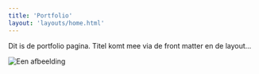 ```yaml
---
title: 'Portfolio'
layout: 'layouts/home.html'
---
```


Dit is de portfolio pagina. Titel komt mee via de front matter en de layout...

![Een afbeelding](/img/11ty-logo.png)

